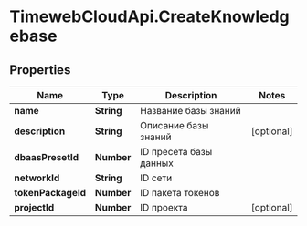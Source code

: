 # TimewebCloudApi.CreateKnowledgebase

## Properties

Name | Type | Description | Notes
------------ | ------------- | ------------- | -------------
**name** | **String** | Название базы знаний | 
**description** | **String** | Описание базы знаний | [optional] 
**dbaasPresetId** | **Number** | ID пресета базы данных | 
**networkId** | **String** | ID сети | 
**tokenPackageId** | **Number** | ID пакета токенов | 
**projectId** | **Number** | ID проекта | [optional] 


